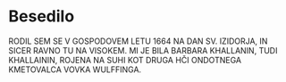 # Besedilo

RODIL SEM SE V GOSPODOVEM LETU 1664 NA DAN SV. IZIDORJA, IN SICER RAVNO TU NA VISOKEM.
MI JE BILA BARBARA KHALLANIN, TUDI KHALLAININ, ROJENA NA SUHI KOT DRUGA HČI ONDOTNEGA
KMETOVALCA VOVKA WULFFINGA.